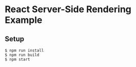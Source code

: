 # React Server-Side Rendering Example

## Setup
```
$ npm run install
$ npm run build
$ npm start
```